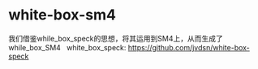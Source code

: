 # white-box-sm4
我们借鉴while_box_speck的思想，将其运用到SM4上，从而生成了while_box_SM4 
&nbsp;
white_box_speck: https://github.com/jvdsn/white-box-speck
